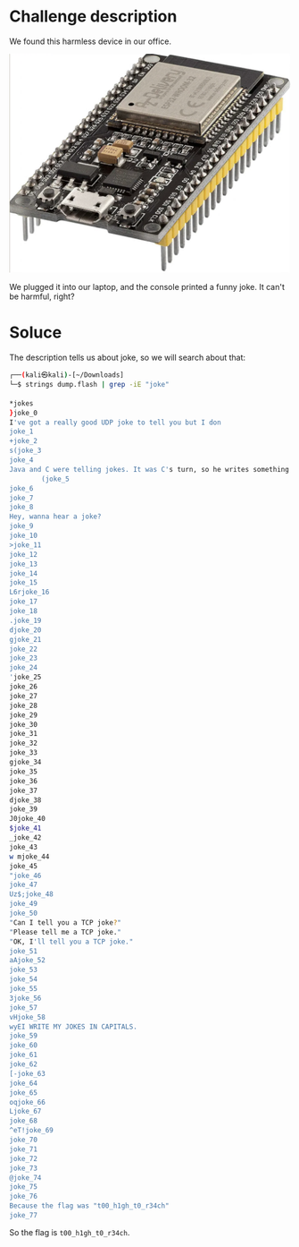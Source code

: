 # Challenge description

We found this harmless device in our office.

![alt text](image.png)

We plugged it into our laptop, and the console printed a funny joke. It can't be harmful, right?

# Soluce

The description tells us about joke, so we will search about that:

```sh
┌──(kali㉿kali)-[~/Downloads]
└─$ strings dump.flash | grep -iE "joke" 

*jokes
}joke_0
I've got a really good UDP joke to tell you but I don
joke_1
+joke_2
s(joke_3
joke_4
Java and C were telling jokes. It was C's turn, so he writes something on the wall, points to it and says "Do you get the reference?" But Java didn't.
        (joke_5
joke_6
joke_7
joke_8
Hey, wanna hear a joke?
joke_9
joke_10
>joke_11
joke_12
joke_13
joke_14
joke_15
L6rjoke_16
joke_17
joke_18
.joke_19
djoke_20
gjoke_21
joke_22
joke_23
joke_24
'joke_25
joke_26
joke_27
joke_28
joke_29
joke_30
joke_31
joke_32
joke_33
gjoke_34
joke_35
joke_36
joke_37
djoke_38
joke_39
J0joke_40
$joke_41
_joke_42
joke_43
w mjoke_44
joke_45
"joke_46
joke_47
Uz$;joke_48
joke_49
joke_50
"Can I tell you a TCP joke?"
"Please tell me a TCP joke."
"OK, I'll tell you a TCP joke."
joke_51
aAjoke_52
joke_53
joke_54
joke_55
3joke_56
joke_57
vHjoke_58
wyEI WRITE MY JOKES IN CAPITALS.
joke_59
joke_60
joke_61
joke_62
[-joke_63
joke_64
joke_65
oqjoke_66
Ljoke_67
joke_68
^eT!joke_69
joke_70
joke_71
joke_72
joke_73
@joke_74
joke_75
joke_76
Because the flag was "t00_h1gh_t0_r34ch" 
joke_77
```

So the flag is `t00_h1gh_t0_r34ch`.